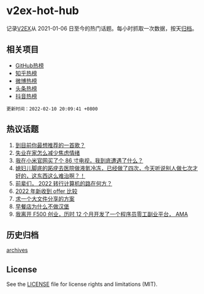 # v2ex-hot-hub

 记录[V2EX](https://www.v2ex.com/)从 2021-01-06 日至今的热门话题。每小时抓取一次数据，按天[归档](archives)。
 
 ## 相关项目

- [GitHub热榜](https://github.com/lonnyzhang423/github-hot-hub)
- [知乎热榜](https://github.com/lonnyzhang423/zhihu-hot-hub)
- [微博热榜](https://github.com/lonnyzhang423/weibo-hot-hub)
- [头条热榜](https://github.com/lonnyzhang423/toutiao-hot-hub)
- [抖音热榜](https://github.com/lonnyzhang423/douyin-hot-hub)


 `更新时间：2022-02-10 20:09:41 +0800`

## 热议话题

1. [到目前你最想推荐的一首歌？](https://www.v2ex.com/t/832863)
1. [失业在家怎么减少焦虑情绪](https://www.v2ex.com/t/832840)
1. [我在小米官网买了个 86 寸电视，我到底遭遇了什么？](https://www.v2ex.com/t/832936)
1. [媳妇儿脚底的跖疣去医院做液氮冷冻，已经做了四次，今天听说别人做七次才好的，这东西这么难治啊？！](https://www.v2ex.com/t/832826)
1. [前辈们， 2022 转行计算机的路在何方？](https://www.v2ex.com/t/832829)
1. [2022 年新收到 offer 比较](https://www.v2ex.com/t/832817)
1. [求一个大文件分享的方案](https://www.v2ex.com/t/832806)
1. [早餐店为什么不做汉堡](https://www.v2ex.com/t/832828)
1. [我离开 F500 创业，历时 12 个月开发了一个程序员零工副业平台， AMA](https://www.v2ex.com/t/832786)

## 历史归档

[archives](archives)

## License

See the [LICENSE](LICENSE) file for license rights and limitations (MIT).
